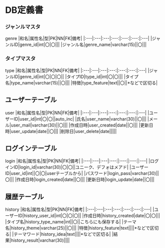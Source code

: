 # DB定義書

### ジャンルマスタ
genre
|和名|属性名|型|PK|NN|FK|備考|
|:---|:---|:---|:---:|:---:|:---:|:---|
|ジャンルID|genre_id|int|〇|〇|||
|ジャンル名|genre_name|varchar(15)||〇|||

### タイプマスタ
type
|和名|属性名|型|PK|NN|FK|備考|
|:---|:---|:---|:---:|:---:|:---:|:---|
|ジャンルID|genre_id|int|〇|〇|〇||
|タイプID|type_id|int|〇|〇|||
|タイプ名|type_name|varchar(15)||〇|||
|特徴|type_feature|text||〇||\*などで区切る|

## ユーザーテーブル
user
|和名|属性名|型|PK|NN|FK|備考|
|:---|:---|:---|:---:|:---:|:---:|:---|
|ユーザーID|user_id|int|〇|〇||auto_inc|
|氏名|user_name|varchar(30)||〇|||
|メール|user_mail|varchar(30)||〇|||
|作成日時|user_created|date||〇|||
|更新日時|user_update|date||〇|||
|削除日|user_delete|date|||||

## ログインテーブル
login
|和名|属性名|型|PK|NN|FK|備考|
|:---|:---|:---|:---:|:---:|:---:|:---|
|ログインID|login_id|varchar(30)|〇|〇||ユニーク、デフォはメアド|
|ユーザーID|user_id|int||〇|〇|userテーブルから|
|パスワード|login_pass|varchar(30)||〇|||
|作成日時|login_created|date||〇|||
|更新日時|login_update|date||〇||| 

## 履歴テーブル
history
|和名|属性名|型|PK|NN|FK|備考|
|:---|:---|:---|:---:|:---:|:---:|:---|
|ユーザーID|history_user_id|int|〇|〇|〇||
|作成日時|history_created|date|〇|〇|||
|タイプ名|history_type_name|int||〇||こちらにも保存する|
|テーマ名|history_theme|varchar(25)||〇|||
|特徴|history_feature|text||||\*などで区切る|
|テーマワード|history_idea|text||||\*などで区切る|
|結果|history_result|varchar(30)||||

